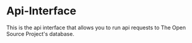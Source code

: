 Api-Interface
=============

This is the api interface that allows you to run api requests to The Open Source Project&#39;s database. 